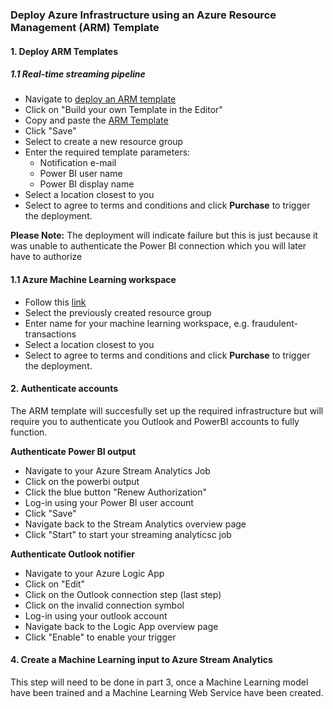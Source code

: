 ###  Deploy Azure Infrastructure using an Azure Resource Management (ARM) Template

#### 1. Deploy ARM Templates

##### 1.1 Real-time streaming pipeline
- Navigate to [deploy an ARM template](https://portal.azure.com/#create/Microsoft.Template)
- Click on "Build your own Template in the Editor"
- Copy and paste the [ARM Template](https://github.com/aslotte/mldotnet-real-time-data-streaming-workshop/blob/master/src/real-time-data-streaming/deploy/pipeline-with-azureml.json)
- Click "Save"
- Select to create a new resource group
- Enter the required template parameters:
    - Notification e-mail
    - Power BI user name
    - Power BI display name
- Select a location closest to you    
- Select to agree to terms and conditions and click **Purchase** to trigger the deployment.

**Please Note:** The deployment will indicate failure but this is just because it was unable to authenticate the Power BI connection which you will later have to authorize

#### 1.1 Azure Machine Learning workspace
- Follow this [link](https://portal.azure.com/#create/Microsoft.Template/uri/https%3A%2F%2Fraw.githubusercontent.com%2FAzure%2Fazure-quickstart-templates%2Fmaster%2F101-machine-learning-create%2Fazuredeploy.json)
- Select the previously created resource group
- Enter name for your machine learning workspace, e.g. fraudulent-transactions
- Select a location closest to you
- Select to agree to terms and conditions and click **Purchase** to trigger the deployment.

#### 2. Authenticate accounts
The ARM template will succesfully set up the required infrastructure but will require you to authenticate you Outlook and PowerBI accounts to fully function.

**Authenticate Power BI output**
- Navigate to your Azure Stream Analytics Job
- Click on the powerbi output
- Click the blue button "Renew Authorization"
- Log-in using your Power BI user account
- Click "Save"
- Navigate back to the Stream Analytics overview page
- Click "Start" to start your streaming analyticsc job

**Authenticate Outlook notifier**
- Navigate to your Azure Logic App
- Click on "Edit"
- Click on the Outlook connection step (last step)
- Click on the invalid connection symbol
- Log-in using your outlook account
- Navigate back to the Logic App overview page
- Click "Enable" to enable your trigger

#### 4. Create a Machine Learning input to Azure Stream Analytics
This step will need to be done in part 3, once a Machine Learning model have been trained and a Machine Learning Web Service have been created. 
